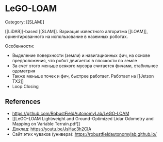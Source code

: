 # LeGO-LOAM
Category: [[SLAM]]

[[LiDAR]]-based [[SLAM]]. Вариация известного алгоритма  [[LOAM]], ориентированного на использование в наземных роботах.

Особенности:
- Выделение поверхности (земли) и навигационных фич, на основе предположения, что робот двигается в плоскости по земле
- За счет этого меньше всякого мусора считается фичами, стабильнее одометрия
- Также меньше точек и фич, быстрее работает. Работает на [[Jetson TX2]]
- Loop Closing

## References
- https://github.com/RobustFieldAutonomyLab/LeGO-LOAM
- [[LeGO-LOAM Lightweight and Ground-Optimized Lidar Odometry and Mapping on Variable Terrain.pdf]]
- Доклад: https://youtu.be/JsHac3h2CIA
- Сайт этих чуваков (универа): https://robustfieldautonomylab.github.io/

